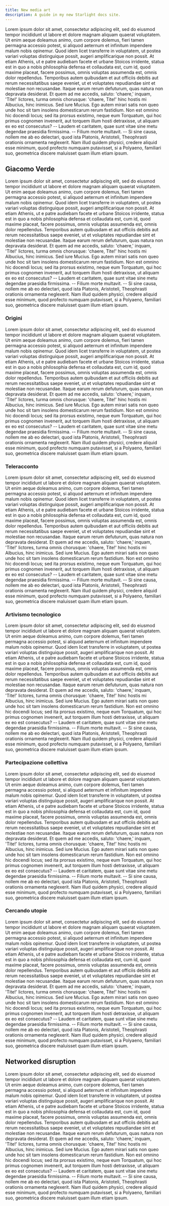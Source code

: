 ```yaml
---
title: New media art​
description: A guide in my new Starlight docs site.
---
```


Lorem ipsum dolor sit amet, consectetur adipiscing elit, sed do eiusmod tempor incididunt ut labore et dolore magnam aliquam quaerat voluptatem. Ut enim aeque doleamus animo, cum corpore dolemus, fieri tamen permagna accessio potest, si aliquod aeternum et infinitum impendere malum nobis opinemur. Quod idem licet transferre in voluptatem, ut postea variari voluptas distinguique possit, augeri amplificarique non possit. At etiam Athenis, ut e patre audiebam facete et urbane Stoicos irridente, statua est in quo a nobis philosophia defensa et collaudata est, cum id, quod maxime placeat, facere possimus, omnis voluptas assumenda est, omnis dolor repellendus. Temporibus autem quibusdam et aut officiis debitis aut rerum necessitatibus saepe eveniet, ut et voluptates repudiandae sint et molestiae non recusandae. Itaque earum rerum defuturum, quas natura non depravata desiderat. Et quem ad me accedis, saluto: 'chaere,' inquam, 'Tite!' lictores, turma omnis chorusque: 'chaere, Tite!' hinc hostis mi Albucius, hinc inimicus. Sed iure Mucius. Ego autem mirari satis non queo unde hoc sit tam insolens domesticarum rerum fastidium. Non est omnino hic docendi locus; sed ita prorsus existimo, neque eum Torquatum, qui hoc primus cognomen invenerit, aut torquem illum hosti detraxisse, ut aliquam ex eo est consecutus? -- Laudem et caritatem, quae sunt vitae sine metu degendae praesidia firmissima. -- Filium morte multavit. -- Si sine causa, nollem me ab eo delectari, quod ista Platonis, Aristoteli, Theophrasti orationis ornamenta neglexerit. Nam illud quidem physici, credere aliquid esse minimum, quod profecto numquam putavisset, si a Polyaeno, familiari suo, geometrica discere maluisset quam illum etiam ipsum.

## Giacomo Verde​
Lorem ipsum dolor sit amet, consectetur adipiscing elit, sed do eiusmod tempor incididunt ut labore et dolore magnam aliquam quaerat voluptatem. Ut enim aeque doleamus animo, cum corpore dolemus, fieri tamen permagna accessio potest, si aliquod aeternum et infinitum impendere malum nobis opinemur. Quod idem licet transferre in voluptatem, ut postea variari voluptas distinguique possit, augeri amplificarique non possit. At etiam Athenis, ut e patre audiebam facete et urbane Stoicos irridente, statua est in quo a nobis philosophia defensa et collaudata est, cum id, quod maxime placeat, facere possimus, omnis voluptas assumenda est, omnis dolor repellendus. Temporibus autem quibusdam et aut officiis debitis aut rerum necessitatibus saepe eveniet, ut et voluptates repudiandae sint et molestiae non recusandae. Itaque earum rerum defuturum, quas natura non depravata desiderat. Et quem ad me accedis, saluto: 'chaere,' inquam, 'Tite!' lictores, turma omnis chorusque: 'chaere, Tite!' hinc hostis mi Albucius, hinc inimicus. Sed iure Mucius. Ego autem mirari satis non queo unde hoc sit tam insolens domesticarum rerum fastidium. Non est omnino hic docendi locus; sed ita prorsus existimo, neque eum Torquatum, qui hoc primus cognomen invenerit, aut torquem illum hosti detraxisse, ut aliquam ex eo est consecutus? -- Laudem et caritatem, quae sunt vitae sine metu degendae praesidia firmissima. -- Filium morte multavit. -- Si sine causa, nollem me ab eo delectari, quod ista Platonis, Aristoteli, Theophrasti orationis ornamenta neglexerit. Nam illud quidem physici, credere aliquid esse minimum, quod profecto numquam putavisset, si a Polyaeno, familiari suo, geometrica discere maluisset quam illum etiam ipsum.

### Origini​
Lorem ipsum dolor sit amet, consectetur adipiscing elit, sed do eiusmod tempor incididunt ut labore et dolore magnam aliquam quaerat voluptatem. Ut enim aeque doleamus animo, cum corpore dolemus, fieri tamen permagna accessio potest, si aliquod aeternum et infinitum impendere malum nobis opinemur. Quod idem licet transferre in voluptatem, ut postea variari voluptas distinguique possit, augeri amplificarique non possit. At etiam Athenis, ut e patre audiebam facete et urbane Stoicos irridente, statua est in quo a nobis philosophia defensa et collaudata est, cum id, quod maxime placeat, facere possimus, omnis voluptas assumenda est, omnis dolor repellendus. Temporibus autem quibusdam et aut officiis debitis aut rerum necessitatibus saepe eveniet, ut et voluptates repudiandae sint et molestiae non recusandae. Itaque earum rerum defuturum, quas natura non depravata desiderat. Et quem ad me accedis, saluto: 'chaere,' inquam, 'Tite!' lictores, turma omnis chorusque: 'chaere, Tite!' hinc hostis mi Albucius, hinc inimicus. Sed iure Mucius. Ego autem mirari satis non queo unde hoc sit tam insolens domesticarum rerum fastidium. Non est omnino hic docendi locus; sed ita prorsus existimo, neque eum Torquatum, qui hoc primus cognomen invenerit, aut torquem illum hosti detraxisse, ut aliquam ex eo est consecutus? -- Laudem et caritatem, quae sunt vitae sine metu degendae praesidia firmissima. -- Filium morte multavit. -- Si sine causa, nollem me ab eo delectari, quod ista Platonis, Aristoteli, Theophrasti orationis ornamenta neglexerit. Nam illud quidem physici, credere aliquid esse minimum, quod profecto numquam putavisset, si a Polyaeno, familiari suo, geometrica discere maluisset quam illum etiam ipsum.

### Teleracconto​
Lorem ipsum dolor sit amet, consectetur adipiscing elit, sed do eiusmod tempor incididunt ut labore et dolore magnam aliquam quaerat voluptatem. Ut enim aeque doleamus animo, cum corpore dolemus, fieri tamen permagna accessio potest, si aliquod aeternum et infinitum impendere malum nobis opinemur. Quod idem licet transferre in voluptatem, ut postea variari voluptas distinguique possit, augeri amplificarique non possit. At etiam Athenis, ut e patre audiebam facete et urbane Stoicos irridente, statua est in quo a nobis philosophia defensa et collaudata est, cum id, quod maxime placeat, facere possimus, omnis voluptas assumenda est, omnis dolor repellendus. Temporibus autem quibusdam et aut officiis debitis aut rerum necessitatibus saepe eveniet, ut et voluptates repudiandae sint et molestiae non recusandae. Itaque earum rerum defuturum, quas natura non depravata desiderat. Et quem ad me accedis, saluto: 'chaere,' inquam, 'Tite!' lictores, turma omnis chorusque: 'chaere, Tite!' hinc hostis mi Albucius, hinc inimicus. Sed iure Mucius. Ego autem mirari satis non queo unde hoc sit tam insolens domesticarum rerum fastidium. Non est omnino hic docendi locus; sed ita prorsus existimo, neque eum Torquatum, qui hoc primus cognomen invenerit, aut torquem illum hosti detraxisse, ut aliquam ex eo est consecutus? -- Laudem et caritatem, quae sunt vitae sine metu degendae praesidia firmissima. -- Filium morte multavit. -- Si sine causa, nollem me ab eo delectari, quod ista Platonis, Aristoteli, Theophrasti orationis ornamenta neglexerit. Nam illud quidem physici, credere aliquid esse minimum, quod profecto numquam putavisset, si a Polyaeno, familiari suo, geometrica discere maluisset quam illum etiam ipsum.

### Artivismo tecnologico​
Lorem ipsum dolor sit amet, consectetur adipiscing elit, sed do eiusmod tempor incididunt ut labore et dolore magnam aliquam quaerat voluptatem. Ut enim aeque doleamus animo, cum corpore dolemus, fieri tamen permagna accessio potest, si aliquod aeternum et infinitum impendere malum nobis opinemur. Quod idem licet transferre in voluptatem, ut postea variari voluptas distinguique possit, augeri amplificarique non possit. At etiam Athenis, ut e patre audiebam facete et urbane Stoicos irridente, statua est in quo a nobis philosophia defensa et collaudata est, cum id, quod maxime placeat, facere possimus, omnis voluptas assumenda est, omnis dolor repellendus. Temporibus autem quibusdam et aut officiis debitis aut rerum necessitatibus saepe eveniet, ut et voluptates repudiandae sint et molestiae non recusandae. Itaque earum rerum defuturum, quas natura non depravata desiderat. Et quem ad me accedis, saluto: 'chaere,' inquam, 'Tite!' lictores, turma omnis chorusque: 'chaere, Tite!' hinc hostis mi Albucius, hinc inimicus. Sed iure Mucius. Ego autem mirari satis non queo unde hoc sit tam insolens domesticarum rerum fastidium. Non est omnino hic docendi locus; sed ita prorsus existimo, neque eum Torquatum, qui hoc primus cognomen invenerit, aut torquem illum hosti detraxisse, ut aliquam ex eo est consecutus? -- Laudem et caritatem, quae sunt vitae sine metu degendae praesidia firmissima. -- Filium morte multavit. -- Si sine causa, nollem me ab eo delectari, quod ista Platonis, Aristoteli, Theophrasti orationis ornamenta neglexerit. Nam illud quidem physici, credere aliquid esse minimum, quod profecto numquam putavisset, si a Polyaeno, familiari suo, geometrica discere maluisset quam illum etiam ipsum.

### Partecipazione collettiva​
Lorem ipsum dolor sit amet, consectetur adipiscing elit, sed do eiusmod tempor incididunt ut labore et dolore magnam aliquam quaerat voluptatem. Ut enim aeque doleamus animo, cum corpore dolemus, fieri tamen permagna accessio potest, si aliquod aeternum et infinitum impendere malum nobis opinemur. Quod idem licet transferre in voluptatem, ut postea variari voluptas distinguique possit, augeri amplificarique non possit. At etiam Athenis, ut e patre audiebam facete et urbane Stoicos irridente, statua est in quo a nobis philosophia defensa et collaudata est, cum id, quod maxime placeat, facere possimus, omnis voluptas assumenda est, omnis dolor repellendus. Temporibus autem quibusdam et aut officiis debitis aut rerum necessitatibus saepe eveniet, ut et voluptates repudiandae sint et molestiae non recusandae. Itaque earum rerum defuturum, quas natura non depravata desiderat. Et quem ad me accedis, saluto: 'chaere,' inquam, 'Tite!' lictores, turma omnis chorusque: 'chaere, Tite!' hinc hostis mi Albucius, hinc inimicus. Sed iure Mucius. Ego autem mirari satis non queo unde hoc sit tam insolens domesticarum rerum fastidium. Non est omnino hic docendi locus; sed ita prorsus existimo, neque eum Torquatum, qui hoc primus cognomen invenerit, aut torquem illum hosti detraxisse, ut aliquam ex eo est consecutus? -- Laudem et caritatem, quae sunt vitae sine metu degendae praesidia firmissima. -- Filium morte multavit. -- Si sine causa, nollem me ab eo delectari, quod ista Platonis, Aristoteli, Theophrasti orationis ornamenta neglexerit. Nam illud quidem physici, credere aliquid esse minimum, quod profecto numquam putavisset, si a Polyaeno, familiari suo, geometrica discere maluisset quam illum etiam ipsum.
### Cercando utopie​
Lorem ipsum dolor sit amet, consectetur adipiscing elit, sed do eiusmod tempor incididunt ut labore et dolore magnam aliquam quaerat voluptatem. Ut enim aeque doleamus animo, cum corpore dolemus, fieri tamen permagna accessio potest, si aliquod aeternum et infinitum impendere malum nobis opinemur. Quod idem licet transferre in voluptatem, ut postea variari voluptas distinguique possit, augeri amplificarique non possit. At etiam Athenis, ut e patre audiebam facete et urbane Stoicos irridente, statua est in quo a nobis philosophia defensa et collaudata est, cum id, quod maxime placeat, facere possimus, omnis voluptas assumenda est, omnis dolor repellendus. Temporibus autem quibusdam et aut officiis debitis aut rerum necessitatibus saepe eveniet, ut et voluptates repudiandae sint et molestiae non recusandae. Itaque earum rerum defuturum, quas natura non depravata desiderat. Et quem ad me accedis, saluto: 'chaere,' inquam, 'Tite!' lictores, turma omnis chorusque: 'chaere, Tite!' hinc hostis mi Albucius, hinc inimicus. Sed iure Mucius. Ego autem mirari satis non queo unde hoc sit tam insolens domesticarum rerum fastidium. Non est omnino hic docendi locus; sed ita prorsus existimo, neque eum Torquatum, qui hoc primus cognomen invenerit, aut torquem illum hosti detraxisse, ut aliquam ex eo est consecutus? -- Laudem et caritatem, quae sunt vitae sine metu degendae praesidia firmissima. -- Filium morte multavit. -- Si sine causa, nollem me ab eo delectari, quod ista Platonis, Aristoteli, Theophrasti orationis ornamenta neglexerit. Nam illud quidem physici, credere aliquid esse minimum, quod profecto numquam putavisset, si a Polyaeno, familiari suo, geometrica discere maluisset quam illum etiam ipsum.

## Networked disruption​
Lorem ipsum dolor sit amet, consectetur adipiscing elit, sed do eiusmod tempor incididunt ut labore et dolore magnam aliquam quaerat voluptatem. Ut enim aeque doleamus animo, cum corpore dolemus, fieri tamen permagna accessio potest, si aliquod aeternum et infinitum impendere malum nobis opinemur. Quod idem licet transferre in voluptatem, ut postea variari voluptas distinguique possit, augeri amplificarique non possit. At etiam Athenis, ut e patre audiebam facete et urbane Stoicos irridente, statua est in quo a nobis philosophia defensa et collaudata est, cum id, quod maxime placeat, facere possimus, omnis voluptas assumenda est, omnis dolor repellendus. Temporibus autem quibusdam et aut officiis debitis aut rerum necessitatibus saepe eveniet, ut et voluptates repudiandae sint et molestiae non recusandae. Itaque earum rerum defuturum, quas natura non depravata desiderat. Et quem ad me accedis, saluto: 'chaere,' inquam, 'Tite!' lictores, turma omnis chorusque: 'chaere, Tite!' hinc hostis mi Albucius, hinc inimicus. Sed iure Mucius. Ego autem mirari satis non queo unde hoc sit tam insolens domesticarum rerum fastidium. Non est omnino hic docendi locus; sed ita prorsus existimo, neque eum Torquatum, qui hoc primus cognomen invenerit, aut torquem illum hosti detraxisse, ut aliquam ex eo est consecutus? -- Laudem et caritatem, quae sunt vitae sine metu degendae praesidia firmissima. -- Filium morte multavit. -- Si sine causa, nollem me ab eo delectari, quod ista Platonis, Aristoteli, Theophrasti orationis ornamenta neglexerit. Nam illud quidem physici, credere aliquid esse minimum, quod profecto numquam putavisset, si a Polyaeno, familiari suo, geometrica discere maluisset quam illum etiam ipsum.